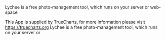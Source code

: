 Lychee is a free photo-management tool, which runs on your server or web-space

This App is supplied by TrueCharts, for more information please visit https://truecharts.org
Lychee is a free photo-management tool, which runs on your server or
